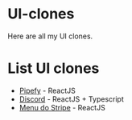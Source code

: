 # UI-clones
Here are all my UI clones.

# List UI clones

<ul>
  <li><a href="https://github.com/GaibVargas/fake-pipefy">Pipefy</a> - ReactJS</li>
  <li><a href="https://github.com/GaibVargas/discord-ui-clone">Discord</a> - ReactJS + Typescript</li>
  <li><a href="https://github.com/GaibVargas/stripe_menu-ui-clone">Menu do Stripe</a> - ReactJS</li>
</ul>
